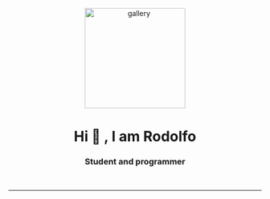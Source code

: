 <p align="center">
<img src="https://i.ibb.co/ZXTTxrc/gallery.png" alt="gallery" border="0" height="200"></a>
</p>
<h1 align="center">Hi 👋 , I am Rodolfo </h1>
<h3 align="center">Student and programmer </h3>
<p align="center">

</p>
<br>

<p align="left"> 

 </p>
 <p align="center">

  
</p>
<hr>

<!--
**Rodolfo-Chan/Rodolfo-Chan** is a ✨ _special_ ✨ repository because its `README.md` (this file) appears on your GitHub profile.

Here are some ideas to get you started:

- 🔭 I’m currently working on ...
- 🌱 I’m currently learning ...
- 👯 I’m looking to collaborate on ...
- 🤔 I’m looking for help with ...
- 💬 Ask me about ...
- 📫 How to reach me: ...
- 😄 Pronouns: ...
- ⚡ Fun fact: ...
-->
